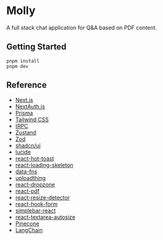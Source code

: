 # Molly

A full stack chat application for Q&A based on PDF content.

## Getting Started
```
pnpm install
pnpm dev
```

## Reference
- [Next.js](https://nextjs.org)
- [NextAuth.js](https://next-auth.js.org)
- [Prisma](https://prisma.io)
- [Tailwind CSS](https://tailwindcss.com)
- [tRPC](https://trpc.io)
- [Zustand](https://zustand-demo.pmnd.rs/)
- [Zod](https://zod.dev/)
- [shadcn/ui](https://ui.shadcn.com)
- [lucide](https://lucide.dev)
- [react-hot-toast](https://react-hot-toast.com)
- [react-loading-skeleton](https://github.com/dvtng/react-loading-skeleton#readme)
- [data-fns](https://date-fns.org)
- [uploadthing](https://uploadthing.com)
- [react-dropzone](https://react-dropzone.js.org)
- [react-pdf](https://github.com/wojtekmaj/react-pdf)
- [react-resize-detector](https://github.com/maslianok/react-resize-detector)
- [react-hook-form](https://react-hook-form.com)
- [simplebar-react](https://www.npmjs.com/package/simplebar-react)
- [react-textarea-autosize](https://www.npmjs.com/package/react-textarea-autosize)
- [Pinecone](https://sdk.pinecone.io/typescript)
- [LangChain](https://js.langchain.com/docs/get_started/introduction)
